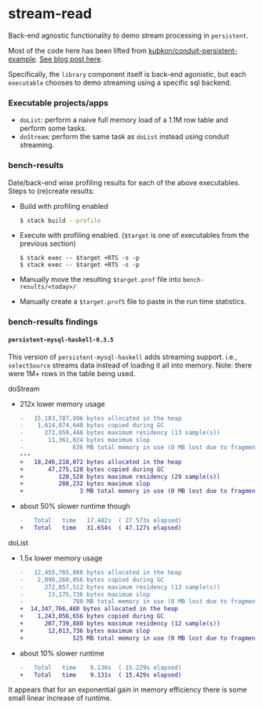 # stream-read

Back-end agnostic functionality to demo stream processing in `persistent`.

Most of the code here has been lifted from [kubkon/conduit-persistent-example](https://github.com/kubkon/conduit-persistent-example). [See blog post here](http://www.jakubkonka.com/2014/01/23/conduit-haskell.html).

Specifically, the `library` component itself is back-end agonistic, but each `executable`
chooses to demo streaming using a specific sql backend.

### Executable projects/apps

- `doList`: perform a naive full memory load of a 1.1M row table and perform some tasks.
- `doStream`: perform the same task as `doList` instead using conduit streaming.

### bench-results

Date/back-end wise profiling results for each of the above executables.
Steps to (re)create results:

  - Build with profiling enabled
    ```bash
    $ stack build --profile
    ```

  - Execute with profiling enabled. (`$target` is one of executables from the previous section)
    ```
    $ stack exec -- $target +RTS -s -p
    $ stack exec -- $target +RTS -s -p
    ```

  - Manually move the resulting `$target.prof` file into `bench-results/<today>/`

  - Manually create a `$target.profS` file to paste in the run time statistics.

### bench-results findings

#### `persistent-mysql-haskell-0.3.5`

This version of `persistent-mysql-haskell` adds streaming support. i.e., `selectSource` streams data instead of loading it all into memory. Note: there were 1M+ rows in the table being used.

doStream

- 212x lower memory usage
  ```diff
  -   15,183,787,896 bytes allocated in the heap
  -    1,614,074,640 bytes copied during GC
  -      272,859,448 bytes maximum residency (13 sample(s))
  -       11,361,024 bytes maximum slop
  -              636 MB total memory in use (0 MB lost due to fragmentation)
  ---
  +   18,246,210,072 bytes allocated in the heap
  +       47,275,128 bytes copied during GC
  +          120,528 bytes maximum residency (29 sample(s))
  +          208,232 bytes maximum slop
  +                3 MB total memory in use (0 MB lost due to fragmentation)
  ```

- about 50% slower runtime though
  ```diff
  -   Total   time   17.402s  ( 27.573s elapsed)
  +   Total   time   31.654s  ( 47.127s elapsed)
  ```

doList

- 1.5x lower memory usage
  ```diff
  -   12,455,765,888 bytes allocated in the heap
  -    2,090,260,056 bytes copied during GC
  -      272,857,512 bytes maximum residency (13 sample(s))
  -       13,175,736 bytes maximum slop
  -              780 MB total memory in use (0 MB lost due to fragmentation)
  +  14,347,766,480 bytes allocated in the heap
  +    1,243,056,656 bytes copied during GC
  +      207,739,880 bytes maximum residency (12 sample(s))
  +       12,013,736 bytes maximum slop
  +              525 MB total memory in use (0 MB lost due to fragmentation)
  ```

- about 10% slower runtime
  ```diff
  -   Total   time    8.138s  ( 15.229s elapsed)
  +   Total   time    9.131s  ( 15.429s elapsed)
  ```

It appears that for an exponential gain in memory efficiency there is some small linear increase of runtime.